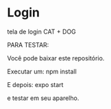 # Login
tela de login CAT + DOG

PARA TESTAR:

Você pode baixar este repositório.

Executar um: npm install

E depois: expo start

e testar em seu aparelho.

